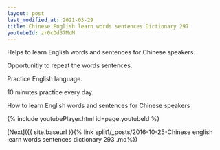 ```yaml
---
layout: post
last_modified_at: 2021-03-29
title: Chinese English learn words sentences Dictionary 297 
youtubeId: zr0cDd37McM
---
```

 
 
Helps to learn English words and sentences for Chinese speakers.

Opportunitiy to repeat the words sentences. 

Practice English language. 
 
10 minutes practice every day. 
 
How to learn English words and sentences for Chinese speakers 
 
{% include youtubePlayer.html id=page.youtubeId %}
 
 
[Next]({{ site.baseurl }}{% link  split1/_posts/2016-10-25-Chinese english learn words sentences dictionary 293 .md%})
 
